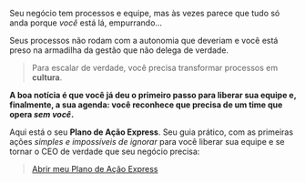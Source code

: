 Seu negócio tem processos e equipe, mas às vezes parece que tudo só anda porque *você* está lá, empurrando…

Seus processos não rodam com a autonomia que deveriam e você está preso na armadilha da gestão que não delega de verdade. 

> Para escalar de verdade, você precisa transformar processos em **cultura**.

**A boa notícia é que você já deu o primeiro passo para liberar sua equipe e, finalmente, a sua agenda: você reconhece que precisa de um time que opera *sem você*.**

Aqui está o seu **Plano de Ação Express**. Seu guia prático, com as primeiras ações *simples e impossíveis de ignorar* para você liberar sua equipe e se tornar o CEO de verdade que seu negócio precisa:

> [Abrir meu Plano de Ação Express](https://www.notion.so/1ff14a173b5680888efaf4757b2c6506?pvs=21)

